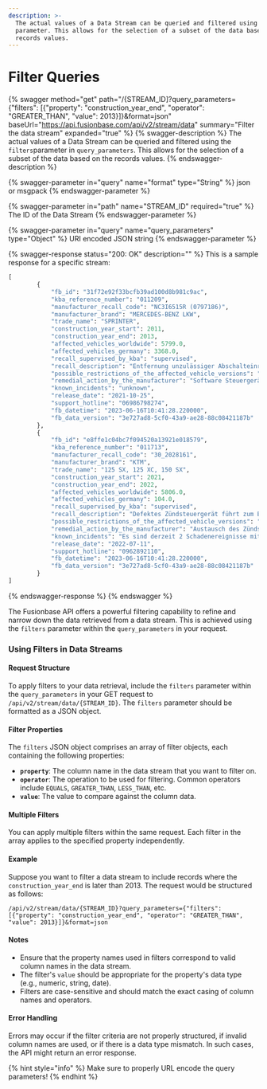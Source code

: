 ```yaml
---
description: >-
  The actual values of a Data Stream can be queried and filtered using the query
  parameter. This allows for the selection of a subset of the data based on the
  records values.
---
```


# Filter Queries

{% swagger method="get" path="/{STREAM_ID]?query_parameters={"filters": [{"property": "construction_year_end", "operator": "GREATER_THAN", "value": 2013}]}&format=json" baseUrl="https://api.fusionbase.com/api/v2/stream/data" summary="Filter the data stream" expanded="true" %}
{% swagger-description %}
The actual values of a Data Stream can be queried and filtered using the `filters`parameter in `query_parameters`. This allows for the selection of a subset of the data based on the records values.
{% endswagger-description %}

{% swagger-parameter in="query" name="format" type="String" %}
json or msgpack
{% endswagger-parameter %}

{% swagger-parameter in="path" name="STREAM_ID" required="true" %}
The ID of the Data Stream
{% endswagger-parameter %}

{% swagger-parameter in="query" name="query_parameters" type="Object" %}
URI encoded JSON string
{% endswagger-parameter %}

{% swagger-response status="200: OK" description="" %}
This is a sample response for a specific stream:

```python
[
        {
            "fb_id": "31f72e92f33bcfb39ad100d8b981c9ac",
            "kba_reference_number": "011209",
            "manufacturer_recall_code": "NC3I6515R (0797186)",
            "manufacturer_brand": "MERCEDES-BENZ LKW",
            "trade_name": "SPRINTER",
            "construction_year_start": 2011,
            "construction_year_end": 2013,
            "affected_vehicles_worldwide": 5799.0,
            "affected_vehicles_germany": 3368.0,
            "recall_supervised_by_kba": "supervised",
            "recall_description": "Entfernung unzulässiger Abschalteinrichtungen bzw. der unzulässigen Reduzierung der Wirksamkeit des Emissionskontrollsystems.",
            "possible_restrictions_of_the_affected_vehicle_versions": "unknown",
            "remedial_action_by_the_manufacturer": "Software Steuergeräte aktualisieren.",
            "known_incidents": "unknown",
            "release_date": "2021-10-25",
            "support_hotline": "06986798274",
            "fb_datetime": "2023-06-16T10:41:28.220000",
            "fb_data_version": "3e727ad8-5cf0-43a9-ae28-88c08421187b"
        },
        {
            "fb_id": "e8ffe1c04bc7f094520a13921e018579",
            "kba_reference_number": "011713",
            "manufacturer_recall_code": "30_2028161",
            "manufacturer_brand": "KTM",
            "trade_name": "125 SX, 125 XC, 150 SX",
            "construction_year_start": 2021,
            "construction_year_end": 2022,
            "affected_vehicles_worldwide": 5806.0,
            "affected_vehicles_germany": 104.0,
            "recall_supervised_by_kba": "supervised",
            "recall_description": "Defektes Zündsteuergerät führt zum Bruch des Pleuels. Es besteht erhöhte Sturzgefahr.",
            "possible_restrictions_of_the_affected_vehicle_versions": "unknown",
            "remedial_action_by_the_manufacturer": "Austausch des Zündsteuergeräts.",
            "known_incidents": "Es sind derzeit 2 Schadenereignisse mit Unfallfolge oder Personenschäden bekannt.",
            "release_date": "2022-07-11",
            "support_hotline": "0962892110",
            "fb_datetime": "2023-06-16T10:41:28.220000",
            "fb_data_version": "3e727ad8-5cf0-43a9-ae28-88c08421187b"
        }
]
```
{% endswagger-response %}
{% endswagger %}

The Fusionbase API offers a powerful filtering capability to refine and narrow down the data retrieved from a data stream. This is achieved using the `filters` parameter within the `query_parameters` in your request.

### Using Filters in Data Streams

#### Request Structure

To apply filters to your data retrieval, include the `filters` parameter within the `query_parameters` in your GET request to `/api/v2/stream/data/{STREAM_ID}`. The `filters` parameter should be formatted as a JSON object.

#### Filter Properties

The `filters` JSON object comprises an array of filter objects, each containing the following properties:

* **`property`**: The column name in the data stream that you want to filter on.
* **`operator`**: The operation to be used for filtering. Common operators include `EQUALS`, `GREATER_THAN`, `LESS_THAN`, etc.
* **`value`**: The value to compare against the column data.

#### Multiple Filters

You can apply multiple filters within the same request. Each filter in the array applies to the specified property independently.

#### Example

Suppose you want to filter a data stream to include records where the `construction_year_end` is later than 2013. The request would be structured as follows:

```http
/api/v2/stream/data/{STREAM_ID}?query_parameters={"filters": [{"property": "construction_year_end", "operator": "GREATER_THAN", "value": 2013}]}&format=json
```

#### Notes

* Ensure that the property names used in filters correspond to valid column names in the data stream.
* The filter's `value` should be appropriate for the property's data type (e.g., numeric, string, date).
* Filters are case-sensitive and should match the exact casing of column names and operators.

#### Error Handling

Errors may occur if the filter criteria are not properly structured, if invalid column names are used, or if there is a data type mismatch. In such cases, the API might return an error response.

{% hint style="info" %}
Make sure to properly URL encode the query parameters!
{% endhint %}
